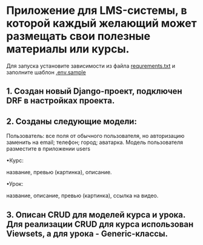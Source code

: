 # Приложение для LMS-системы, в которой каждый желающий может размещать свои полезные материалы или курсы.
Для запуска установите зависимости из файла [requrements.txt](requrements.txt) и заполните шаблон [.env.sample](.env.sample)

## 1. Создан новый Django-проект, подключен DRF в настройках проекта.
## 2. Созданы следующие модели:

Пользователь:
все поля от обычного пользователя, но авторизацию заменить на email;
телефон;
город;
аватарка.
Модель пользователя разместите в приложении users

•Курс:

название,
превью (картинка),
описание.

•Урок:

название,
описание,
превью (картинка),
ссылка на видео.

## 3. Описан CRUD для моделей курса и урока. Для реализации CRUD для курса использован Viewsets, а для урока - Generic-классы.
